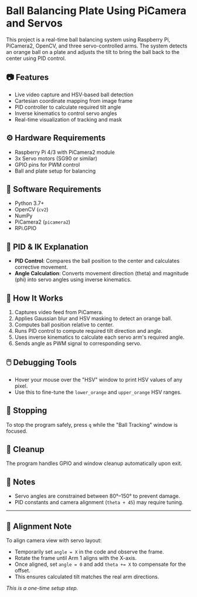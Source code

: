 # Ball Balancing Plate Using PiCamera and Servos

This project is a real-time ball balancing system using Raspberry Pi, PiCamera2, OpenCV, and three servo-controlled arms. The system detects an orange ball on a plate and adjusts the tilt to bring the ball back to the center using PID control.

## 📷 Features

- Live video capture and HSV-based ball detection
- Cartesian coordinate mapping from image frame
- PID controller to calculate required tilt angle
- Inverse kinematics to control servo angles
- Real-time visualization of tracking and mask

## ⚙️ Hardware Requirements

- Raspberry Pi 4/3 with PiCamera2 module
- 3x Servo motors (SG90 or similar)
- GPIO pins for PWM control
- Ball and plate setup for balancing

## 🧪 Software Requirements

- Python 3.7+
- OpenCV (`cv2`)
- NumPy
- PiCamera2 (`picamera2`)
- RPi.GPIO

## 🧠 PID & IK Explanation

- **PID Control**: Compares the ball position to the center and calculates corrective movement.
- **Angle Calculation**: Converts movement direction (theta) and magnitude (phi) into servo angles using inverse kinematics.

## 🎯 How It Works

1. Captures video feed from PiCamera.
2. Applies Gaussian blur and HSV masking to detect an orange ball.
3. Computes ball position relative to center.
4. Runs PID control to compute required tilt direction and angle.
5. Uses inverse kinematics to calculate each servo arm's required angle.
6. Sends angle as PWM signal to corresponding servo.

## 🖱️ Debugging Tools

- Hover your mouse over the "HSV" window to print HSV values of any pixel.
- Use this to fine-tune the `lower_orange` and `upper_orange` HSV ranges.

## 🛑 Stopping

To stop the program safely, press `q` while the "Ball Tracking" window is focused.

## 🧹 Cleanup

The program handles GPIO and window cleanup automatically upon exit.

## 📎 Notes

- Servo angles are constrained between 80°–150° to prevent damage.
- PID constants and camera alignment (`theta + 45`) may require tuning.

---

## 🧭 Alignment Note

To align camera view with servo layout:

- Temporarily set `angle = X` in the code and observe the frame.
- Rotate the frame until Arm 1 aligns with the X-axis.
- Once aligned, set `angle = 0` and add `theta += X` to compensate for the offset.
- This ensures calculated tilt matches the real arm directions.

*This is a one-time setup step.*
